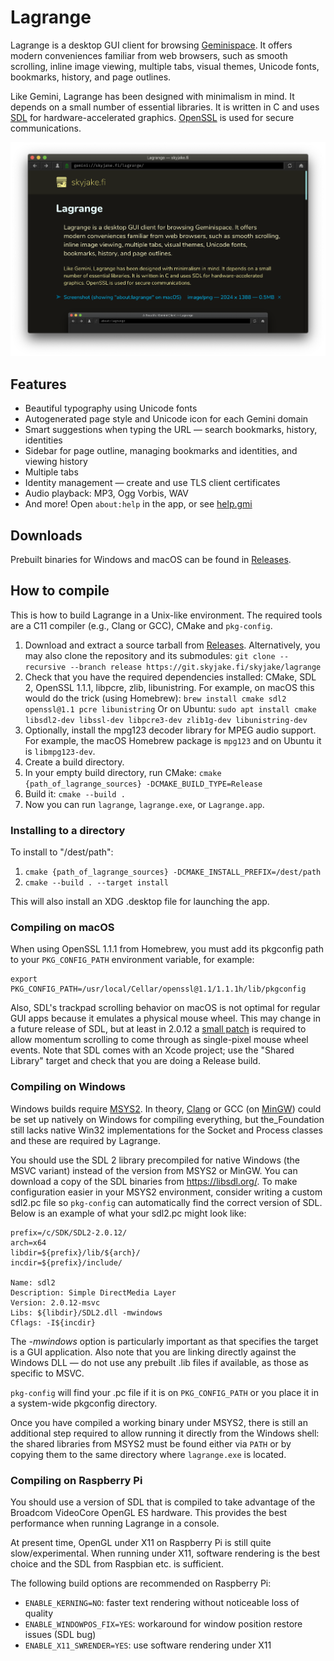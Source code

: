 # Lagrange

Lagrange is a desktop GUI client for browsing [Geminispace](https://gemini.circumlunar.space/). It offers modern conveniences familiar from web browsers, such as smooth scrolling, inline image viewing, multiple tabs, visual themes, Unicode fonts, bookmarks, history, and page outlines.

Like Gemini, Lagrange has been designed with minimalism in mind. It depends on a small number of essential libraries. It is written in C and uses [SDL](https://libsdl.org/) for hardware-accelerated graphics. [OpenSSL](https://openssl.org/) is used for secure communications.

![Lagrange window open on URL "about:lagrange"](lagrange_about.png)

## Features

* Beautiful typography using Unicode fonts
* Autogenerated page style and Unicode icon for each Gemini domain
* Smart suggestions when typing the URL — search bookmarks, history, identities
* Sidebar for page outline, managing bookmarks and identities, and viewing history
* Multiple tabs
* Identity management — create and use TLS client certificates
* Audio playback: MP3, Ogg Vorbis, WAV
* And more! Open `about:help` in the app, or see [help.gmi](https://git.skyjake.fi/skyjake/lagrange/raw/branch/release/res/about/help.gmi)

## Downloads

Prebuilt binaries for Windows and macOS can be found in [Releases][rel].

## How to compile

This is how to build Lagrange in a Unix-like environment. The required tools are a C11 compiler (e.g., Clang or GCC), CMake and `pkg-config`.

1. Download and extract a source tarball from [Releases][rel]. Alternatively, you may also clone the repository and its submodules: `git clone --recursive --branch release https://git.skyjake.fi/skyjake/lagrange`
2. Check that you have the required dependencies installed: CMake, SDL 2, OpenSSL 1.1.1, libpcre, zlib, libunistring. For example, on macOS this would do the trick (using Homebrew): ```brew install cmake sdl2 openssl@1.1 pcre libunistring``` Or on Ubuntu: ```sudo apt install cmake libsdl2-dev libssl-dev libpcre3-dev zlib1g-dev libunistring-dev```
3. Optionally, install the mpg123 decoder library for MPEG audio support. For example, the macOS Homebrew package is `mpg123` and on Ubuntu it is `libmpg123-dev`.
4. Create a build directory.
5. In your empty build directory, run CMake: ```cmake {path_of_lagrange_sources} -DCMAKE_BUILD_TYPE=Release```
6. Build it: ```cmake --build .```
7. Now you can run `lagrange`, `lagrange.exe`, or `Lagrange.app`.

### Installing to a directory

To install to "/dest/path":

1. `cmake {path_of_lagrange_sources} -DCMAKE_INSTALL_PREFIX=/dest/path`
2. `cmake --build . --target install`

This will also install an XDG .desktop file for launching the app.

### Compiling on macOS

When using OpenSSL 1.1.1 from Homebrew, you must add its pkgconfig path to your `PKG_CONFIG_PATH` environment variable, for example:

    export PKG_CONFIG_PATH=/usr/local/Cellar/openssl@1.1/1.1.1h/lib/pkgconfig

Also, SDL's trackpad scrolling behavior on macOS is not optimal for regular GUI apps because it emulates a physical mouse wheel. This may change in a future release of SDL, but at least in 2.0.12 a [small patch](https://git.skyjake.fi/skyjake/lagrange/raw/branch/dev/sdl2-macos-mouse-scrolling-patch.diff) is required to allow momentum scrolling to come through as single-pixel mouse wheel events. Note that SDL comes with an Xcode project; use the "Shared Library" target and check that you are doing a Release build.

### Compiling on Windows

Windows builds require [MSYS2](https://www.msys2.org). In theory, [Clang](https://clang.llvm.org/docs/MSVCCompatibility.html) or GCC (on [MinGW](http://mingw.org)) could be set up natively on Windows for compiling everything, but the_Foundation still lacks native Win32 implementations for the Socket and Process classes and these are required by Lagrange.

You should use the SDL 2 library precompiled for native Windows (the MSVC variant) instead of the version from MSYS2 or MinGW. You can download a copy of the SDL binaries from https://libsdl.org/. To make configuration easier in your MSYS2 environment, consider writing a custom sdl2.pc file so `pkg-config` can automatically find the correct version of SDL. Below is an example of what your sdl2.pc might look like:

```
prefix=/c/SDK/SDL2-2.0.12/
arch=x64
libdir=${prefix}/lib/${arch}/
incdir=${prefix}/include/

Name: sdl2
Description: Simple DirectMedia Layer
Version: 2.0.12-msvc
Libs: ${libdir}/SDL2.dll -mwindows
Cflags: -I${incdir}
```

The *-mwindows* option is particularly important as that specifies the target is a GUI application. Also note that you are linking directly against the Windows DLL — do not use any prebuilt .lib files if available, as those as specific to MSVC.

`pkg-config` will find your .pc file if it is on `PKG_CONFIG_PATH` or you place it in a system-wide pkgconfig directory.

Once you have compiled a working binary under MSYS2, there is still an additional step required to allow running it directly from the Windows shell: the shared libraries from MSYS2 must be found either via `PATH` or by copying them to the same directory where `lagrange.exe` is located.

### Compiling on Raspberry Pi

You should use a version of SDL that is compiled to take advantage of the Broadcom VideoCore OpenGL ES hardware. This provides the best performance when running Lagrange in a console.

At present time, OpenGL under X11 on Raspberry Pi is still quite slow/experimental. When running under X11, software rendering is the best choice and the SDL from Raspbian etc. is sufficient.

The following build options are recommended on Raspberry Pi:

* `ENABLE_KERNING=NO`: faster text rendering without noticeable loss of quality
* `ENABLE_WINDOWPOS_FIX=YES`: workaround for window position restore issues (SDL bug)
* `ENABLE_X11_SWRENDER=YES`: use software rendering under X11

[rel]: https://git.skyjake.fi/skyjake/lagrange/releases
[tf]:  https://git.skyjake.fi/skyjake/the_Foundation
